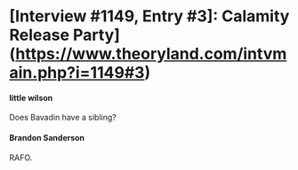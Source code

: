 # [Interview #1149, Entry #3]: Calamity Release Party](https://www.theoryland.com/intvmain.php?i=1149#3)

#### little wilson

Does Bavadin have a sibling?

#### Brandon Sanderson

RAFO.

